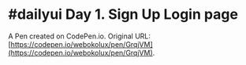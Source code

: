 # #dailyui Day 1. Sign Up Login page

A Pen created on CodePen.io. Original URL: [https://codepen.io/webokolux/pen/GrqjVM](https://codepen.io/webokolux/pen/GrqjVM).

